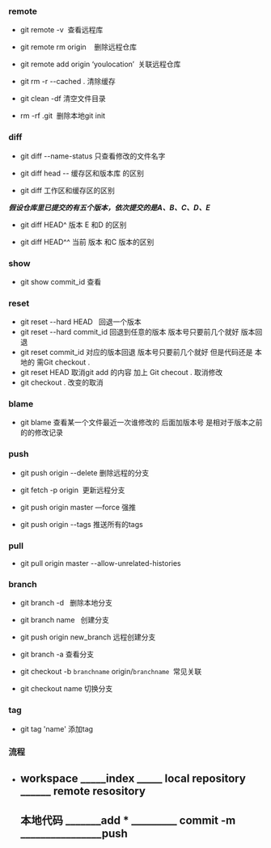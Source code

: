 
###  remote 

+ git remote -v  查看远程库

+ git remote rm origin    删除远程仓库

+ git remote add origin ‘youlocation’  关联远程仓库

+ git rm -r --cached . 清除缓存

+ git clean -df     清空文件目录

+ rm -rf .git  删除本地git init 


### diff  

+ git diff  --name-status      只查看修改的文件名字

+ git diff head --<filename>   缓存区和版本库 的区别 
 
+ git  diff  工作区和缓存区的区别


***假设仓库里已提交的有五个版本，依次提交的是A、B、C、D、E***

+ git diff HEAD^  版本 E 和D 的区别 

+ git diff  HEAD^^   当前 版本 和C  版本的区别


### show 



+  git show   commit_id   查看





###  reset 

+ git  reset --hard HEAD   回退一个版本 
+ git  reset --hard commit_id  回退到任意的版本  版本号只要前几个就好 版本回退 
+ git  reset  commit_id   对应的版本回退  版本号只要前几个就好  但是代码还是 本地的 需Git checkout .
+ git  reset HEAD   取消git  add  的内容  加上 Git checout  . 取消修改
+ git  checkout .   改变的取消

### blame

+ git   blame   查看某一个文件最近一次谁修改的    后面加版本号  是相对于版本之前的的修改记录

### push 

+ git push origin --delete <BranchName> 删除远程的分支
 
+ git fetch -p origin  更新远程分支  

+ git push origin master —force   强推   

+ git push origin  --tags    推送所有的tags  

### pull

+ git pull origin master --allow-unrelated-histories


### branch 

+ git branch -d <BranchName>   删除本地分支
 
+ git branch  name   创建分支

+ git push origin new_branch  远程创建分支
 
+ git branch -a 查看分支
 
+ git checkout -b ```branchname``` origin/```branchname```  常见关联
 
+ git  checkout name 切换分支
 
### tag

+ git tag 'name'  添加tag  

 ### 流程 
 
+ ## workspace  _____index  _____  local repository  ______ remote resository  

  ## 本地代码  _______add  * _________ commit -m ________________push    
  


 





 
 
 
 

